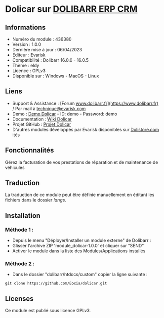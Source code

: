 # Dolicar sur [DOLIBARR ERP CRM](https://www.dolibarr.org)

## Informations

- Numéro du module : 436380
- Version :  1.0.0
- Dernière mise à jour : 06/04/2023
- Éditeur : [Evarisk](https://www.evarisk.com)
- Compatibilité : Dolibarr 16.0.0 - 16.0.5
- Thème : eldy
- Licence : GPLv3
- Disponible sur : Windows - MacOS - Linux

## Liens

- Support & Assistance : [Forum www.dolibarr.fr](https://www.dolibarr.fr) / Par mail à technique@evarisk.com
- Demo : [Demo Dolicar](https://www.demodoli.digirisk.com) - ID: demo - Password: demo
- Documentation : [Wiki Dolicar](https://wiki.dolibarr.org/index.php/Module_Dolicar)
- Projet GitHub : [Projet Dolicar](https://github.com/Eoxia/Dolicar/projects?query=is%3Aopen)
- D'autres modules développés par Evarisk disponibles sur [Dolistore.com](https://www.dolistore.com)
  ités

## Fonctionnalités

Gérez la facturation de vos prestations de réparation et de maintenance de véhicules 

## Traduction

La traduction de ce module peut être définie manuellement en éditant les fichiers dans le dossier *langs*.

## Installation

### Méthode 1 :

- Depuis le menu "Déployer/Installer un module externe" de Dolibarr :
- Glisser l'archive ZIP 'module_dolicar-1.0.0' et cliquer sur "SEND"
- Activer le module dans la liste des Modules/Applications installés

### Méthode 2 :

- Dans le dossier "dolibarr/htdocs/custom" copier la ligne suivante :
```
git clone https://github.com/Eoxia/dolicar.git
```

## Licenses

Ce module est publié sous licence GPLv3.

